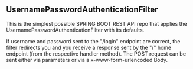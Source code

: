 ## UsernamePasswordAuthenticationFilter

This is the simplest possible SPRING BOOT REST API repo that applies the UsernamePasswordAuthenticationFilter with its defaults.

If username and password sent to the "/login" endpoint are correct, the filter redirects you and you receive a response sent by the "/" home endpoint (from the respective handler method). The POST request can be sent either via parameters or via a x-www-form-urlencoded Body.